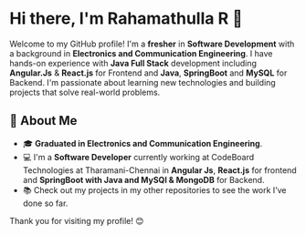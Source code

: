 # Hi there, I'm Rahamathulla R 👋

Welcome to my GitHub profile! I'm a **fresher** in **Software Development** with a background in **Electronics and Communication Engineering**. 
I have hands-on experience with **Java Full Stack** development including **Angular.Js** & **React.js** for Frontend and **Java**, **SpringBoot** and **MySQL** for Backend. I'm passionate about learning new technologies and building projects that solve real-world problems.

## 🚀 About Me
- 🎓 **Graduated in Electronics and Communication Engineering**.
- 💻 I'm a **Software Developer** currently working at CodeBoard Technologies at Tharamani-Chennai in **Angular Js**, **React.js** for frontend and **SpringBoot with Java and MySQl & MongoDB** for Backend.
- 📚 Check out my projects in my other repositories to see the work I’ve done so far.

Thank you for visiting my profile! 😊 
